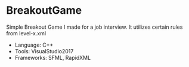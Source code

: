 # BreakoutGame

Simple Breakout Game I made for a job interview. 
It utilizes certain rules from level-x.xml

 - Language: C++
 - Tools: VisualStudio2017
 - Frameworks: SFML, RapidXML
